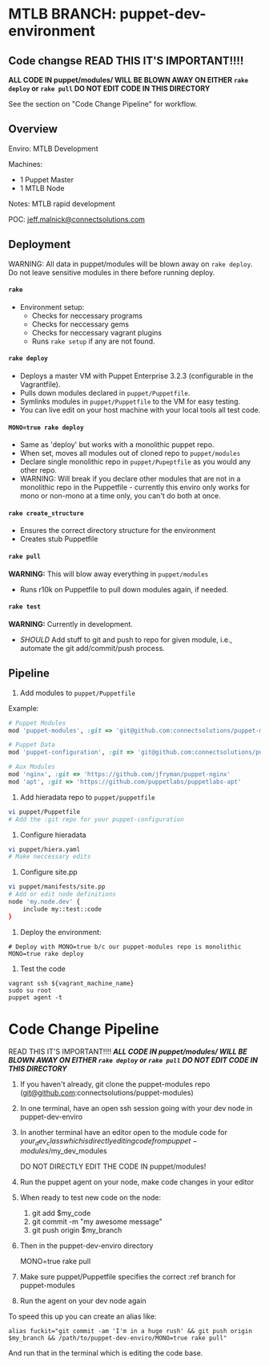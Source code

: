 MTLB BRANCH: puppet-dev-environment
======================
## Code changse READ THIS IT'S IMPORTANT!!!!
**ALL CODE IN puppet/modules/ WILL BE BLOWN AWAY ON EITHER ```rake deploy``` or ```rake pull``` DO NOT EDIT CODE IN THIS DIRECTORY**

See the section on "Code Change Pipeline" for workflow.

## Overview
Enviro: MTLB Development

Machines:

* 1 Puppet Master
* 1 MTLB Node

Notes: MTLB rapid development 

POC: jeff.malnick@connectsolutions.com

## Deployment
WARNING: All data in puppet/modules will be blown away on ```rake deploy```. Do not leave sensitive modules in there before running deploy.

#### ```rake```

* Environment setup:
	* Checks for neccessary programs
	* Checks for neccessary gems
	* Checks for neccessary vagrant plugins
	* Runs ```rake setup``` if any are not found. 

#### ```rake deploy```

* Deploys a master VM with Puppet Enterprise 3.2.3 (configurable in the Vagrantfile).
* Pulls down modules declared in ```puppet/Puppetfile```.
* Symlinks modules in ```puppet/Puppetfile``` to the VM for easy testing.
* You can live edit on your host machine with your local tools all test code.

#### ```MONO=true rake deploy```

* Same as 'deploy' but works with a monolithic puppet repo.
* When set, moves all modules out of cloned repo to ```puppet/modules```
* Declare single monolithic repo in ```puppet/Pupeptfile``` as you would any other repo.
* WARNING: Will break if you declare other modules that are not in a monolithic repo in the Puppetfile - currently this enviro only works for mono or non-mono at a time only, you can't do both at once.

#### ```rake create_structure```

* Ensures the correct directory structure for the environment
* Creates stub Puppetfile

#### ```rake pull```

**WARNING:** This will blow away everything in ```puppet/modules```
* Runs r10k on Puppetfile to pull down modules again, if needed.

#### ```rake test```

**WARNING:** Currently in development. 
* *SHOULD* Add stuff to git and push to repo for given module, i.e., automate the git add/commit/push process.

## Pipeline

1. Add modules to ```puppet/Puppetfile```

Example: 

```ruby
# Puppet Modules
mod 'puppet-modules', :git => 'git@github.com:connectsolutions/puppet-modules', :ref => ${some_branch}

# Puppet Data
mod 'puppet-configuration', :git => 'git@github.com:connectsolutions/puppet-configuration'

# Aux Modules
mod 'nginx', :git => 'https://github.com/jfryman/puppet-nginx'
mod 'apt', :git => 'https://github.com/puppetlabs/puppetlabs-apt'
```

1. Add hieradata repo to ```puppet/puppetfile```

```bash
vi puppet/Puppetfile
# Add the :git repo for your puppet-configuration
```

1. Configure hieradata

```bash
vi puppet/hiera.yaml
# Make neccessary edits
```

1. Configure site.pp

```bash
vi puppet/manifests/site.pp
# Add or edit node definitions
node 'my.node.dev' {
	include my::test::code
}
```

1. Deploy the environment:

```
# Deploy with MONO=true b/c our puppet-modules repo is monolithic
MONO=true rake deploy
```

1. Test the code

```
vagrant ssh ${vagrant_machine_name}
sudo su root
puppet agent -t
```

# Code Change Pipeline
READ THIS IT'S IMPORTANT!!!!
***ALL CODE IN puppet/modules/ WILL BE BLOWN AWAY ON EITHER ```rake deploy``` or ```rake pull``` DO NOT EDIT CODE IN THIS DIRECTORY***

1. If you haven't already, git clone the puppet-modules repo (git@github.com:connectsolutions/puppet-modules)
1. In one terminal, have an open ssh session going with your dev node in puppet-dev-enviro
1. In another terminal have an editor open to the module code for $your_dev_class which is directly editing code from puppet-modules/$my_dev_modules

	DO NOT DIRECTLY EDIT THE CODE IN puppet/modules!

1. Run the puppet agent on your node, make code changes in your editor
1. When ready to test new code on the node:
	1. git add $my_code
	1. git commit -m "my awesome message"
	1. git push origin $my_branch
1. Then in the puppet-dev-enviro directory
	
	MONO=true rake pull

1. Make sure puppet/Puppetfile specifies the correct :ref branch for puppet-modules
1. Run the agent on your dev node again

To speed this up you can create an alias like:

	alias fuckit="git commit -am 'I'm in a huge rush' && git push origin $my_branch && /path/to/puppet-dev-enviro/MONO=true rake pull"

And run that in the terminal which is editing the code base. 
